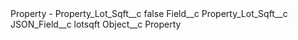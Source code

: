 <?xml version="1.0" encoding="UTF-8"?>
<CustomMetadata xmlns="http://soap.sforce.com/2006/04/metadata" xmlns:xsi="http://www.w3.org/2001/XMLSchema-instance" xmlns:xsd="http://www.w3.org/2001/XMLSchema">
    <label>Property - Property_Lot_Sqft__c</label>
    <protected>false</protected>
    <values>
        <field>Field__c</field>
        <value xsi:type="xsd:string">Property_Lot_Sqft__c</value>
    </values>
    <values>
        <field>JSON_Field__c</field>
        <value xsi:type="xsd:string">lotsqft</value>
    </values>
    <values>
        <field>Object__c</field>
        <value xsi:type="xsd:string">Property</value>
    </values>
</CustomMetadata>
